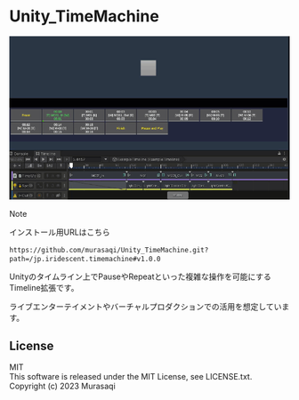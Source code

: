 # Unity_TimeMachine
![Overview](https://github.com/murasaqi/Unity_TimeMachine/blob/main/images/demo.gif?raw=true)

> [!Note]
> インストール用URLはこちら
> ```
> https://github.com/murasaqi/Unity_TimeMachine.git?path=/jp.iridescent.timemachine#v1.0.0
> ```
> 

Unityのタイムライン上でPauseやRepeatといった複雑な操作を可能にするTimeline拡張です。  

ライブエンターテイメントやバーチャルプロダクションでの活用を想定しています。  

## License
MIT  
This software is released under the MIT License, see LICENSE.txt.  
Copyright (c) 2023 Murasaqi

